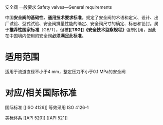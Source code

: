 安全阀 一般要求
Safety valves—General requirements

中国​**​安全阀的基础性、通用技术要求标准​**​。规定了安全阀的术语和定义、设计、出厂试验、型式试验、安全阀排量性能的确定、安全阀尺寸的确定、标志和铅封。属于​**​推荐性国家标准​**​（GB/T），但被 ​**​[[TSG]]《安全技术监察规程》​**​ 强制引用，因此在中国境内使用的安全阀​**​必须满足此标准​**​。

# 适用范围

适用于流道直径不小于4 mm，整定压力不小于0.1 MPa的安全阀


# 对应/相关国际标准

国际标准
[[ISO 4126]] 等效采用 ISO 4126-1

美标体系
[[API 520]]
[[API 521]]

